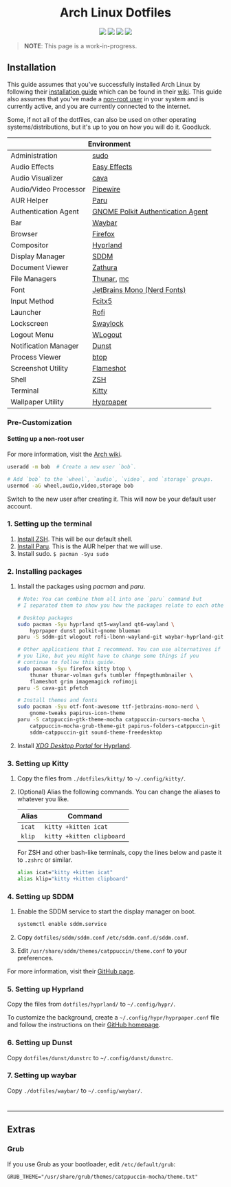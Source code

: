 <div align="center">
    <h1>Arch Linux Dotfiles</h1>
    <img src="https://img.shields.io/github/directory-file-count/SetupGuides/ArchLinux/dotfiles?color=%23cba6f7&label=Dotfiles&style=for-the-badge">
    <img src="https://img.shields.io/github/directory-file-count/SetupGuides/ArchLinux/scripts?color=%23b4befe&label=Scripts&style=for-the-badge">
    <img src="https://img.shields.io/github/issues-raw/SetupGuides/ArchLinux?color=%23f38ba8&style=for-the-badge">
    <img src="https://img.shields.io/github/last-commit/SetupGuides/ArchLinux?color=%23f9e2af&style=for-the-badge">
</div>

> **NOTE**: This page is a work-in-progress.

## Installation

This guide assumes that you've successfully installed Arch Linux by following their [installation guide](https://wiki.archlinux.org/title/Installation_guide) which can be found in their [wiki](https://wiki.archlinux.org/). This guide also assumes that you've made a [non-root user](#Setting-up-a-non-root-user) in your system and is currently active, and you are currently connected to the internet.

Some, if not all of the dotfiles, can also be used on other operating systems/distributions, but it's up to you on how you will do it. Goodluck.

<div align="center">
    <table>
        <thead>
            <th colspan="2">Environment</th>
        </thead>
        <tbody>
            <tr>
                <td>Administration</td>
                <td><a href="https://www.sudo.ws/sudo/">sudo</a></td>
            </tr>
            <tr>
                <td>Audio Effects</td>
                <td><a href="https://github.com/wwmm/easyeffects">Easy Effects</a></td>
            </tr>
            <tr>
                <td>Audio Visualizer</td>
                <td><a href="https://github.com/karlstav/cava">cava</a></td>
            </tr>
            <tr>
                <td>Audio/Video Processor</td>
                <td><a href="https://pipewire.org">Pipewire</a></td>
            </tr>
            <tr>
                <td>AUR Helper</td>
                <td><a href="https://github.com/Morganamilo/paru">Paru</a></td>
            </tr>
            <tr>
                <td>Authentication Agent</td>
                <td><a href="https://gitlab.gnome.org/Archive/policykit-gnome">GNOME Polkit Authentication Agent</a></td>
            </tr>
            <tr>
                <td>Bar</td>
                <td><a href="https://github.com/Alexays/Waybar">Waybar</a></td>
            </tr>
            <tr>
                <td>Browser</td>
                <td><a href="https://firefox.com/">Firefox</a></td>
            </tr>
            <tr>
                <td>Compositor</td>
                <td><a href="https://hyprland.org/">Hyprland</a></td>
            </tr>
            <tr>
                <td>Display Manager</td>
                <td><a href="https://github.com/sddm/sddm">SDDM</a></td>
            </tr>
            <tr>
                <td>Document Viewer</td>
                <td><a href="https://pwmt.org/projects/zathura">Zathura</a></td>
            </tr>
            <tr>
                <td>File Managers</td>
                <td><a href="https://docs.xfce.org/xfce/thunar/start">Thunar</a>, <a href="https://midnight-commander.org/">mc</a></td>
            </tr>
            <tr>
                <td>Font</td>
                <td><a href="https://github.com/ryanoasis/nerd-fonts">JetBrains Mono (Nerd Fonts)</a></td>
            </tr>
            <tr>
                <td>Input Method</td>
                <td><a href="https://github.com/fcitx/fcitx5">Fcitx5</a></td>
            </tr>
            <tr>
                <td>Launcher</td>
                <td><a href="https://github.com/lbonn/rofi">Rofi</a></td>
            </tr>
            <tr>
                <td>Lockscreen</td>
                <td><a href="https://github.com/jirutka/swaylock-effects">Swaylock</a></td>
            </tr>
            <tr>
                <td>Logout Menu</td>
                <td><a href="https://github.com/ArtsyMacaw/wlogout">WLogout</a></td>
            </tr>
            <tr>
                <td>Notification Manager</td>
                <td><a href="https://github.com/dunst-project/dunst">Dunst</a></td>
            </tr>
            <tr>
                <td>Process Viewer</td>
                <td><a href="https://github.com/aristocratos/btop">btop</a></td>
            </tr>
            <tr>
                <td>Screenshot Utility</td>
                <td><a href="https://github.com/flameshot-org/flameshot">Flameshot</a></td>
            </tr>
            <tr>
                <td>Shell</td>
                <td><a href="https://www.zsh.org/">ZSH</a></td>
            </tr>
            <tr>
                <td>Terminal</td>
                <td><a href="https://sw.kovidgoyal.net/kitty/">Kitty</a></td>
            </tr>
            <tr>
                <td>Wallpaper Utility</td>
                <td><a href="https://github.com/hyprwm/hyprpaper">Hyprpaper</a></td>
            </tr>
        </tbody>
    </table>
</div>

### Pre-Customization

#### Setting up a non-root user

For more information, visit the [Arch wiki](https://wiki.archlinux.org/title/Users_and_groups).

```bash
useradd -m bob  # Create a new user `bob`.

# Add `bob` to the `wheel`, `audio`, `video`, and `storage` groups.
usermod -aG wheel,audio,video,storage bob
```

Switch to the new user after creating it. This will now be your default user account.

### 1. Setting up the terminal

1. [Install ZSH](https://github.com/SetupGuides/ZSH). This will be our default shell.
2. [Install Paru](https://github.com/Morganamilo/paru). This is the AUR helper that we will use.
3. Install sudo. `$ pacman -Syu sudo`

### 2. Installing packages

1. Install the packages using *pacman* and *paru*.

    ```bash
    # Note: You can combine them all into one `paru` command but
    # I separated them to show you how the packages relate to each other.

    # Desktop packages
    sudo pacman -Syu hyprland qt5-wayland qt6-wayland \
        hyprpaper dunst polkit-gnome blueman
    paru -S sddm-git wlogout rofi-lbonn-wayland-git waybar-hyprland-git

    # Other applications that I recommend. You can use alternatives if
    # you like, but you might have to change some things if you
    # continue to follow this guide.
    sudo pacman -Syu firefox kitty btop \
        thunar thunar-volman gvfs tumbler ffmpegthumbnailer \
        flameshot grim imagemagick rofimoji
    paru -S cava-git pfetch

    # Install themes and fonts
    sudo pacman -Syu otf-font-awesome ttf-jetbrains-mono-nerd \
        gnome-tweaks papirus-icon-theme
    paru -S catppuccin-gtk-theme-mocha catppuccin-cursors-mocha \
        catppuccin-mocha-grub-theme-git papirus-folders-catppuccin-git \
        sddm-catppuccin-git sound-theme-freedesktop
    ```

2. Install [*XDG Desktop Portal* for Hyprland](https://wiki.hyprland.org/Useful-Utilities/Hyprland-desktop-portal/).

### 3. Setting up Kitty

1. Copy the files from `./dotfiles/kitty/` to `~/.config/kitty/`.
2. (Optional) Alias the following commands. You can change the aliases to whatever you like.

    | Alias   | Command                   |
    | ------- | ------------------------- |
    | `icat`  | `kitty +kitten icat`      |
    | `klip`  | `kitty +kitten clipboard` |

    For ZSH and other bash-like terminals, copy the lines below and paste it to `.zshrc` or similar.

    ```bash
    alias icat="kitty +kitten icat"
    alias klip="kitty +kitten clipboard"
    ```

### 4. Setting up SDDM

1. Enable the SDDM service to start the display manager on boot.

    ```bash
    systemctl enable sddm.service
    ```

2. Copy `dotfiles/sddm/sddm.conf` `/etc/sddm.conf.d/sddm.conf`.
3. Edit `/usr/share/sddm/themes/catppuccin/theme.conf` to your preferences.

For more information, visit their [GitHub page](https://github.com/khaneliman/sddm-catppuccin).

### 5. Setting up Hyprland

Copy the files from `dotfiles/hyprland/` to `~/.config/hypr/`.

To customize the background, create a `~/.config/hypr/hyprpaper.conf` file and follow the instructions on their [GitHub homepage](https://github.com/hyprwm/hyprpaper).

### 6. Setting up Dunst

Copy `dotfiles/dunst/dunstrc` to `~/.config/dunst/dunstrc`.

### 7. Setting up waybar

Copy `./dotfiles/waybar/` to `~/.config/waybar/`.

#

-----

## Extras

### Grub

If you use Grub as your bootloader, edit `/etc/default/grub`:

```
GRUB_THEME="/usr/share/grub/themes/catppuccin-mocha/theme.txt"
```
